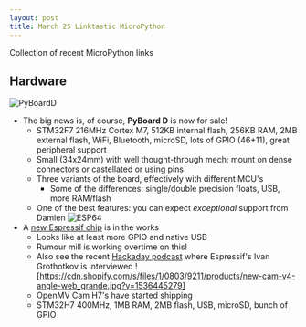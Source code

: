 ```yaml
---
layout: post
title: March 25 Linktastic MicroPython
---
```


Collection of recent MicroPython links

## Hardware
![PyBoardD](https://store.micropython.org/media/products/PYBD_SF2_W4F2.jpg)
* The big news is, of course, **PyBoard D** is now for sale!
  * STM32F7 216MHz Cortex M7, 512KB internal flash, 256KB RAM, 2MB external flash, WiFi, Bluetooth, microSD, lots of GPIO (46+11), great peripheral support
  * Small (34x24mm) with well thought-through mech; mount on dense connectors or castellated or using pins
  * Three variants of the board, effectively with different MCU's
    * Some of the differences: single/double precision floats, USB, more RAM/flash
  * One of the best features: you can expect _exceptional_ support from Damien
![ESP64](https://pbs.twimg.com/media/D2CQ5deVAAAAjRb.jpg)
* A [new Espressif chip](https://twitter.com/EspressifSystem/status/1108044835766689792) is in the works
  * Looks like at least more GPIO and native USB
  * Rumour mill is working overtime on this!
  * Also see the recent [Hackaday podcast](https://hackaday.com/2019/03/22/hackaday-podcast-ep11-weird-keyboards-salvaging-lcd-screens-and-mike-interviews-ivan-of-espressif-in-shanghai/) where Espressif's Ivan Grothotkov is interviewed
![https://cdn.shopify.com/s/files/1/0803/9211/products/new-cam-v4-angle-web_grande.jpg?v=1536445279]
  * OpenMV Cam H7's have started shipping
  * STM32H7 400MHz, 1MB RAM, 2MB flash, USB, microSD, bunch of GPIO
  
